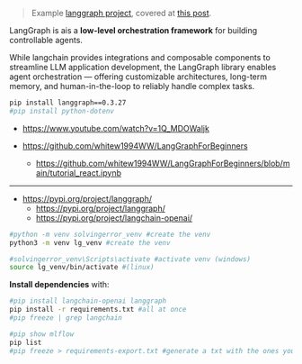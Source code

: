 > Example [langgraph project](https://github.com/JAlcocerT/local-deep-researcher/tree/main/), covered at [this post](https://jalcocert.github.io/JAlcocerT/understanding-langgraph-local-deep-researcher/).

LangGraph is ais a **low-level orchestration framework** for building controllable agents.
 
While langchain provides integrations and composable components to streamline LLM application development, the LangGraph library enables agent orchestration — offering customizable architectures, long-term memory, and human-in-the-loop to reliably handle complex tasks.


```sh
pip install langgraph==0.3.27
#pip install python-dotenv
```

* https://www.youtube.com/watch?v=1Q_MDOWaljk



* https://github.com/whitew1994WW/LangGraphForBeginners
    * https://github.com/whitew1994WW/LangGraphForBeginners/blob/main/tutorial_react.ipynb



---

* https://pypi.org/project/langgraph/
    * https://pypi.org/project/langgraph/
    * https://pypi.org/project/langchain-openai/


```sh
#python -m venv solvingerror_venv #create the venv
python3 -m venv lg_venv #create the venv

#solvingerror_venv\Scripts\activate #activate venv (windows)
source lg_venv/bin/activate #(linux)
```

**Install dependencies** with:

```sh
#pip install langchain-openai langgraph
pip install -r requirements.txt #all at once
#pip freeze | grep langchain

#pip show mlflow
pip list
#pip freeze > requirements-export.txt #generate a txt with the ones you have!
```